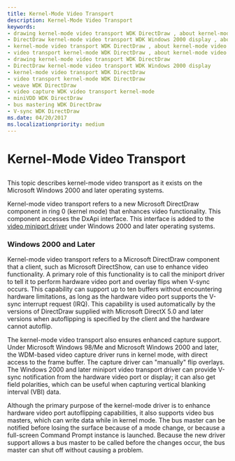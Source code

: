 ```yaml
---
title: Kernel-Mode Video Transport
description: Kernel-Mode Video Transport
keywords:
- drawing kernel-mode video transport WDK DirectDraw , about kernel-mode video transport
- DirectDraw kernel-mode video transport WDK Windows 2000 display , about kernel-mode video transport
- kernel-mode video transport WDK DirectDraw , about kernel-mode video transport
- video transport kernel-mode WDK DirectDraw , about kernel-mode video transport
- drawing kernel-mode video transport WDK DirectDraw
- DirectDraw kernel-mode video transport WDK Windows 2000 display
- kernel-mode video transport WDK DirectDraw
- video transport kernel-mode WDK DirectDraw
- weave WDK DirectDraw
- video capture WDK video transport kernel-mode
- miniVDD WDK DirectDraw
- bus mastering WDK DirectDraw
- V-sync WDK DirectDraw
ms.date: 04/20/2017
ms.localizationpriority: medium
---
```


# Kernel-Mode Video Transport


## <span id="ddk_kernel_mode_video_transport_gg"></span><span id="DDK_KERNEL_MODE_VIDEO_TRANSPORT_GG"></span>


This topic describes kernel-mode video transport as it exists on the Microsoft Windows 2000 and later operating systems.

Kernel-mode video transport refers to a new Microsoft DirectDraw component in ring 0 (kernel mode) that enhances video functionality. This component accesses the DxApi interface. This interface is added to the [video miniport driver](video-miniport-drivers-in-the-windows-2000-display-driver-model.md) under Windows 2000 and later operating systems.

### <span id="windows_2000_and_later"></span><span id="WINDOWS_2000_AND_LATER"></span>Windows 2000 and Later

Kernel-mode video transport refers to a Microsoft DirectDraw component that a client, such as Microsoft DirectShow, can use to enhance video functionality. A primary role of this functionality is to call the miniport driver to tell it to perform hardware video port and overlay flips when V-sync occurs. This capability can support up to ten buffers without encountering hardware limitations, as long as the hardware video port supports the V-sync interrupt request (IRQ). This capability is used automatically by the versions of DirectDraw supplied with Microsoft DirectX 5.0 and later versions when autoflipping is specified by the client and the hardware cannot autoflip.

The kernel-mode video transport also ensures enhanced capture support. Under Microsoft Windows 98/Me and Microsoft Windows 2000 and later, the WDM-based video capture driver runs in kernel mode, with direct access to the frame buffer. The capture driver can "manually" flip overlays. The Windows 2000 and later miniport video transport driver can provide V-sync notification from the hardware video port or display; it can also get field polarities, which can be useful when capturing vertical blanking interval (VBI) data.

Although the primary purpose of the kernel-mode driver is to enhance hardware video port autoflipping capabilities, it also supports video bus masters, which can write data while in kernel mode. The bus master can be notified before losing the surface because of a mode change, or because a full-screen Command Prompt instance is launched. Because the new driver support allows a bus master to be called before the changes occur, the bus master can shut off without causing a problem.

 

 





